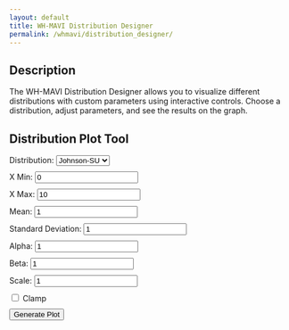```yaml
---
layout: default
title: WH-MAVI Distribution Designer
permalink: /whmavi/distribution_designer/
---
```


## Description
The WH-MAVI Distribution Designer allows you to visualize different distributions with custom parameters using interactive controls. Choose a distribution, adjust parameters, and see the results on the graph.

## Distribution Plot Tool

  <script src="https://cdn.jsdelivr.net/npm/chart.js"></script>
  <style>
    #controls {
      margin-bottom: 20px;
    }
    .control-group {
      margin-bottom: 10px;
    }
  </style>
  
  <div id="controls">
    <div class="control-group">
      <label for="distribution">Distribution:</label>
      <select id="distribution">
        <option value="johnson-su">Johnson-SU</option>
        <option value="beta">Beta</option>
      </select>
    </div>
    <div class="control-group">
      <label for="xmin">X Min:</label>
      <input type="number" id="xmin" value="0" step="0.1">
    </div>
    <div class="control-group">
      <label for="xmax">X Max:</label>
      <input type="number" id="xmax" value="10" step="0.1">
    </div>
    <div class="control-group">
      <label for="mean">Mean:</label>
      <input type="number" id="mean" value="1" step="0.1">
    </div>
    <div class="control-group">
      <label for="sd">Standard Deviation:</label>
      <input type="number" id="sd" value="1" step="0.1">
    </div>
    <div class="control-group">
      <label for="alpha">Alpha:</label>
      <input type="number" id="alpha" value="1" step="0.1">
    </div>
    <div class="control-group">
      <label for="beta_param">Beta:</label>
      <input type="number" id="beta_param" value="1" step="0.1">
    </div>
    <div class="control-group">
      <label for="scale">Scale:</label>
      <input type="number" id="scale" value="1" step="0.1">
    </div>
    <div class="control-group">
      <input type="checkbox" id="clamp"> Clamp
    </div>
    <button onclick="plotDistribution()">Generate Plot</button>
  </div>
  <canvas id="distributionChart" width="800" height="400"></canvas>

  <script>
  let chart; // Global chart instance

  // Function to plot or update the distribution chart
  function plotDistribution() {
    const distribution = document.getElementById("distribution").value;
    const xmin = parseFloat(document.getElementById("xmin").value);
    const xmax = parseFloat(document.getElementById("xmax").value);
    const mean = parseFloat(document.getElementById("mean").value);
    const sd = parseFloat(document.getElementById("sd").value);
    const alpha = parseFloat(document.getElementById("alpha").value);
    const beta_param = parseFloat(document.getElementById("beta_param").value);
    const scale = parseFloat(document.getElementById("scale").value);
    const clamp = document.getElementById("clamp").checked;

    const x_values = [];
    const step = (xmax - xmin) / 100;

    for (let x = xmin; x <= xmax; x += step) {
      x_values.push(x);
    }

    let y_values = [];

    if (distribution === "johnson-su") {
      y_values = x_values.map((x) => {
        if (sd === 0) {
          return mean;
        }
        // Mock implementation of Johnson-SU distribution (simplified)
        return Math.exp(-0.5 * Math.pow((x - mean) / sd, 2));
      });

      if (clamp) {
        y_values = y_values.map((y, i) => {
          if (x_values[i] < 0 || x_values[i] > 1) {
            return 0;
          }
          return y;
        });
      }

    } else if (distribution === "beta") {
      y_values = x_values.map((x) => {
        // Mock implementation of Beta distribution (simplified)
        return Math.pow(x, alpha - 1) * Math.pow(1 - x, beta_param - 1);
      });
    }

    if (!chart) {
      // Initialize the chart the first time
      const ctx = document.getElementById("distributionChart").getContext("2d");
      chart = new Chart(ctx, {
        type: "line",
        data: {
          labels: x_values,
          datasets: [
            {
              label: "Sample Distribution",
              data: y_values,
              borderColor: "blue",
              fill: false,
            pointRadius: 0,
            },
          ],
        },
        options: {
          scales: {
            x: {
              type: "linear",
              position: "bottom",
            },
          },
        },
      });
    } else {
      // Update the existing chart's data and refresh it
      chart.data.labels = x_values;
      chart.data.datasets[0].data = y_values;
      chart.update();
    }
  }

  // Attach change listeners to all controls to update the chart on input change
  document.querySelectorAll("#controls input, #controls select").forEach((input) => {
    input.addEventListener("input", plotDistribution);
  });

  // Initial plot
  plotDistribution();
</script>


